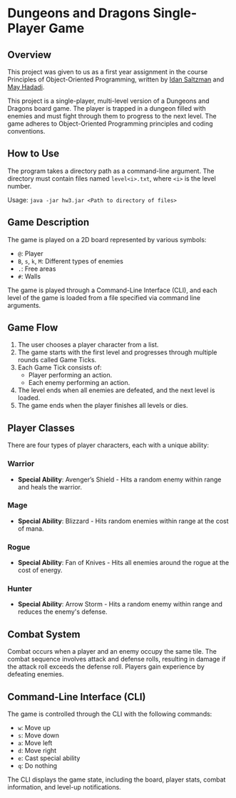# Dungeons and Dragons Single-Player Game

## Overview

This project was given to us as a first year assignment in the course Principles of Object-Oriented Programming, written by [Idan Saltzman](https://github.com/idsa0) and [May Hadadi](https://github.com/mayhadadi).

This project is a single-player, multi-level version of a Dungeons and Dragons board game. The player is trapped in a dungeon filled with enemies and must fight through them to progress to the next level. The game adheres to Object-Oriented Programming principles and coding conventions.

## How to Use

The program takes a directory path as a command-line argument. The directory must contain files named `level<i>.txt`, where `<i>` is the level number.

Usage: `java -jar hw3.jar <Path to directory of files>`

## Game Description

The game is played on a 2D board represented by various symbols:
- `@`: Player
- `B`, `s`, `k`, `M`: Different types of enemies
- `.`: Free areas
- `#`: Walls

The game is played through a Command-Line Interface (CLI), and each level of the game is loaded from a file specified via command line arguments.

## Game Flow

1. The user chooses a player character from a list.
2. The game starts with the first level and progresses through multiple rounds called Game Ticks.
3. Each Game Tick consists of:
   - Player performing an action.
   - Each enemy performing an action.
4. The level ends when all enemies are defeated, and the next level is loaded.
5. The game ends when the player finishes all levels or dies.

## Player Classes

There are four types of player characters, each with a unique ability:

### Warrior
- **Special Ability**: Avenger’s Shield - Hits a random enemy within range and heals the warrior.

### Mage
- **Special Ability**: Blizzard - Hits random enemies within range at the cost of mana.

### Rogue
- **Special Ability**: Fan of Knives - Hits all enemies around the rogue at the cost of energy.

### Hunter
- **Special Ability**: Arrow Storm - Hits a random enemy within range and reduces the enemy's defense.

## Combat System

Combat occurs when a player and an enemy occupy the same tile. The combat sequence involves attack and defense rolls, resulting in damage if the attack roll exceeds the defense roll. Players gain experience by defeating enemies.

## Command-Line Interface (CLI)

The game is controlled through the CLI with the following commands:
- `w`: Move up
- `s`: Move down
- `a`: Move left
- `d`: Move right
- `e`: Cast special ability
- `q`: Do nothing

The CLI displays the game state, including the board, player stats, combat information, and level-up notifications.
